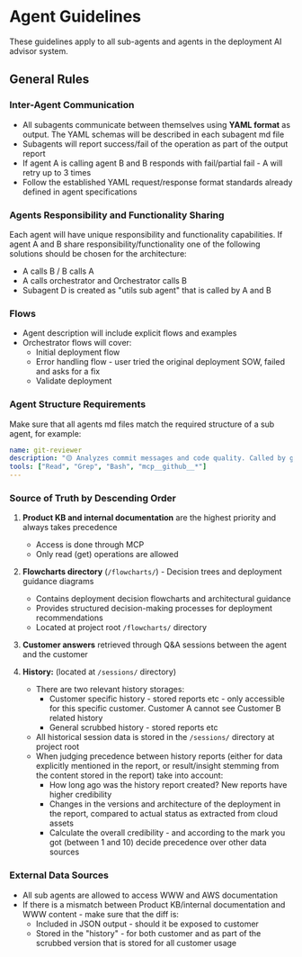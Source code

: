 # Agent Guidelines

These guidelines apply to all sub-agents and agents in the deployment AI advisor system.

## General Rules

### Inter-Agent Communication
- All subagents communicate between themselves using **YAML format** as output. The YAML schemas will be described in each subagent md file
- Subagents will report success/fail of the operation as part of the output report
- If agent A is calling agent B and B responds with fail/partial fail - A will retry up to 3 times
- Follow the established YAML request/response format standards already defined in agent specifications

### Agents Responsibility and Functionality Sharing
Each agent will have unique responsibility and functionality capabilities. If agent A and B share responsibility/functionality one of the following solutions should be chosen for the architecture:
- A calls B / B calls A
- A calls orchestrator and Orchestrator calls B
- Subagent D is created as "utils sub agent" that is called by A and B

### Flows
- Agent description will include explicit flows and examples
- Orchestrator flows will cover:
  - Initial deployment flow
  - Error handling flow - user tried the original deployment SOW, failed and asks for a fix
  - Validate deployment

### Agent Structure Requirements
Make sure that all agents md files match the required structure of a sub agent, for example:
```yaml
name: git-reviewer
description: "🟡 Analyzes commit messages and code quality. Called by git-orchestrator when commit/code quality review is needed. Focuses solely on code/commit quality, not git operation validation."
tools: ["Read", "Grep", "Bash", "mcp__github__*"]
---
```

### Source of Truth by Descending Order

1. **Product KB and internal documentation** are the highest priority and always takes precedence
   - Access is done through MCP
   - Only read (get) operations are allowed

2. **Flowcharts directory** (`/flowcharts/`) - Decision trees and deployment guidance diagrams
   - Contains deployment decision flowcharts and architectural guidance
   - Provides structured decision-making processes for deployment recommendations
   - Located at project root `/flowcharts/` directory

3. **Customer answers** retrieved through Q&A sessions between the agent and the customer

4. **History:** (located at `/sessions/` directory)
   - There are two relevant history storages:
     - Customer specific history - stored reports etc - only accessible for this specific customer. Customer A cannot see Customer B related history
     - General scrubbed history - stored reports etc
   - All historical session data is stored in the `/sessions/` directory at project root
   - When judging precedence between history reports (either for data explicitly mentioned in the report, or result/insight stemming from the content stored in the report) take into account:
     - How long ago was the history report created? New reports have higher credibility
     - Changes in the versions and architecture of the deployment in the report, compared to actual status as extracted from cloud assets
     - Calculate the overall credibility - and according to the mark you got (between 1 and 10) decide precedence over other data sources

### External Data Sources
- All sub agents are allowed to access WWW and AWS documentation
- If there is a mismatch between Product KB/internal documentation and WWW content - make sure that the diff is:
  - Included in JSON output - should it be exposed to customer
  - Stored in the "history" - for both customer and as part of the scrubbed version that is stored for all customer usage